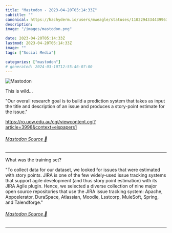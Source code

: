 ```yaml
---
title: "Mastodon - 2023-04-20T05:14:33Z"
subtitle: ""
canonical: https://hachyderm.io/users/mweagle/statuses/110229433443996363
description:
image: "/images/mastodon.png"

date: 2023-04-20T05:14:33Z
lastmod: 2023-04-20T05:14:33Z
image: ""
tags: ["Social Media"]

categories: ["mastodon"]
# generated: 2024-03-10T12:55:46-07:00
---
```

![Mastodon](/images/mastodon.png)

<p>This is wild...</p><p>&quot;Our overall research goal is to build a prediction system that takes as input the title and description of an issue and produces a story-point estimate for the issue.&quot;</p><p><a href="https://ro.uow.edu.au/cgi/viewcontent.cgi?article=3998&amp;context=eispapers1" target="_blank" rel="nofollow noopener noreferrer" translate="no"><span class="invisible">https://</span><span class="ellipsis">ro.uow.edu.au/cgi/viewcontent.</span><span class="invisible">cgi?article=3998&amp;context=eispapers1</span></a></p>


###### [Mastodon Source 🐘](https://hachyderm.io/@mweagle/110229433443996363)

___

<p>What was the training set? </p><p>&quot;To collect data for our dataset, we looked for issues that were estimated with story points. JIRA is one of the few widely-used issue tracking systems that support agile development (and thus story point estimation) with its JIRA Agile plugin. Hence, we selected a diverse collection of nine major open source repositories that use the JIRA issue tracking system: Apache, Appcelerator, DuraSpace, Atlassian, Moodle, Lsstcorp, MuleSoft, Spring, and Talendforge.&quot;</p>


###### [Mastodon Source 🐘](https://hachyderm.io/@mweagle/110229439618775540)

___
